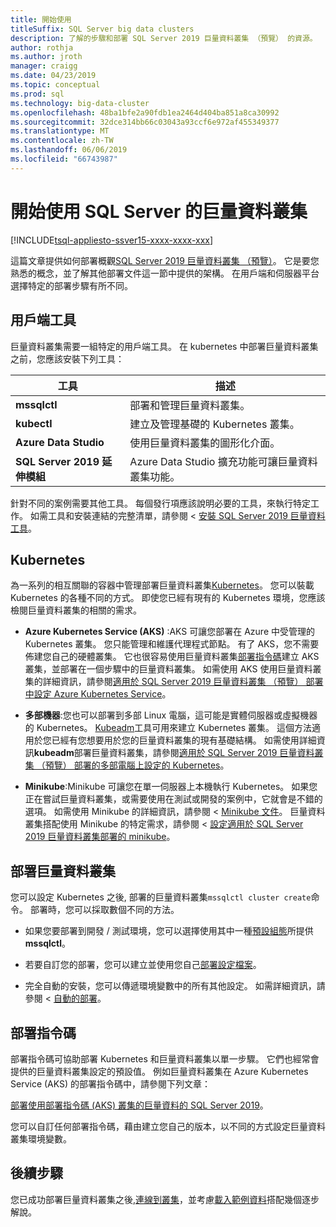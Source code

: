 ```yaml
---
title: 開始使用
titleSuffix: SQL Server big data clusters
description: 了解的步驟和部署 SQL Server 2019 巨量資料叢集 （預覽） 的資源。
author: rothja
ms.author: jroth
manager: craigg
ms.date: 04/23/2019
ms.topic: conceptual
ms.prod: sql
ms.technology: big-data-cluster
ms.openlocfilehash: 48ba1bfe2a90fdb1ea2464d404ba851a8ca30992
ms.sourcegitcommit: 32dce314bb66c03043a93ccf6e972af455349377
ms.translationtype: MT
ms.contentlocale: zh-TW
ms.lasthandoff: 06/06/2019
ms.locfileid: "66743987"
---
```

# <a name="get-started-with-sql-server-big-data-clusters"></a>開始使用 SQL Server 的巨量資料叢集

[!INCLUDE[tsql-appliesto-ssver15-xxxx-xxxx-xxx](../includes/tsql-appliesto-ssver15-xxxx-xxxx-xxx.md)]

這篇文章提供如何部署概觀[SQL Server 2019 巨量資料叢集 （預覽）](big-data-cluster-overview.md)。 它是要您熟悉的概念，並了解其他部署文件這一節中提供的架構。 在用戶端和伺服器平台選擇特定的部署步驟有所不同。

## <a id="tools"></a> 用戶端工具

巨量資料叢集需要一組特定的用戶端工具。 在 kubernetes 中部署巨量資料叢集之前，您應該安裝下列工具：

| 工具 | 描述 |
|---|---|
| **mssqlctl** | 部署和管理巨量資料叢集。 |
| **kubectl** | 建立及管理基礎的 Kubernetes 叢集。 |
| **Azure Data Studio** | 使用巨量資料叢集的圖形化介面。 |
| **SQL Server 2019 延伸模組** | Azure Data Studio 擴充功能可讓巨量資料叢集功能。 |

針對不同的案例需要其他工具。 每個發行項應該說明必要的工具，來執行特定工作。 如需工具和安裝連結的完整清單，請參閱 <<c0> [ 安裝 SQL Server 2019 巨量資料工具](deploy-big-data-tools.md)。

## <a name="kubernetes"></a>Kubernetes

為一系列的相互關聯的容器中管理部署巨量資料叢集[Kubernetes](https://kubernetes.io/docs/home)。 您可以裝載 Kubernetes 的各種不同的方式。 即使您已經有現有的 Kubernetes 環境，您應該檢閱巨量資料叢集的相關的需求。

- **Azure Kubernetes Service (AKS)** :AKS 可讓您部署在 Azure 中受管理的 Kubernetes 叢集。 您只能管理和維護代理程式節點。 有了 AKS，您不需要佈建您自己的硬體叢集。 它也很容易使用巨量資料叢集[部署指令碼](quickstart-big-data-cluster-deploy.md)建立 AKS 叢集，並部署在一個步驟中的巨量資料叢集。 如需使用 AKS 使用巨量資料叢集的詳細資訊，請參閱[適用於 SQL Server 2019 巨量資料叢集 （預覽） 部署中設定 Azure Kubernetes Service](deploy-on-aks.md)。

- **多部機器**:您也可以部署到多部 Linux 電腦，這可能是實體伺服器或虛擬機器的 Kubernetes。 [Kubeadm](https://kubernetes.io/docs/setup/independent/create-cluster-kubeadm/)工具可用來建立 Kubernetes 叢集。 這個方法適用於您已經有您想要用於您的巨量資料叢集的現有基礎結構。 如需使用詳細資訊**kubeadm**部署巨量資料叢集，請參閱[適用於 SQL Server 2019 巨量資料叢集 （預覽） 部署的多部電腦上設定的 Kubernetes](deploy-with-kubeadm.md)。

- **Minikube**:Minikube 可讓您在單一伺服器上本機執行 Kubernetes。 如果您正在嘗試巨量資料叢集，或需要使用在測試或開發的案例中，它就會是不錯的選項。 如需使用 Minikube 的詳細資訊，請參閱 < [Minikube 文件](https://kubernetes.io/docs/setup/minikube/)。 巨量資料叢集搭配使用 Minikube 的特定需求，請參閱 <<c0> [ 設定適用於 SQL Server 2019 巨量資料叢集部署的 minikube](deploy-on-minikube.md)。

## <a name="deploy-a-big-data-cluster"></a>部署巨量資料叢集

您可以設定 Kubernetes 之後, 部署的巨量資料叢集`mssqlctl cluster create`命令。 部署時，您可以採取數個不同的方法。

- 如果您要部署到開發 / 測試環境，您可以選擇使用其中一種[預設組態](deployment-guidance.md#deploy)所提供**mssqlctl**。

- 若要自訂您的部署，您可以建立並使用您自己[部署設定檔案](deployment-guidance.md#configfile)。

- 完全自動的安裝，您可以傳遞環境變數中的所有其他設定。 如需詳細資訊，請參閱 <<c0> [ 自動的部署](deployment-guidance.md#unattended)。

## <a name="deployment-scripts"></a>部署指令碼

部署指令碼可協助部署 Kubernetes 和巨量資料叢集以單一步驟。 它們也經常會提供的巨量資料叢集設定的預設值。 例如巨量資料叢集在 Azure Kubernetes Service (AKS) 的部署指令碼中，請參閱下列文章：

[部署使用部署指令碼 (AKS) 叢集的巨量資料的 SQL Server 2019](quickstart-big-data-cluster-deploy.md)。

您可以自訂任何部署指令碼，藉由建立您自己的版本，以不同的方式設定巨量資料叢集環境變數。

## <a name="next-steps"></a>後續步驟

您已成功部署巨量資料叢集之後,[連線到叢集](connect-to-big-data-cluster.md)，並考慮[載入範例資料](tutorial-load-sample-data.md)搭配幾個逐步解說。